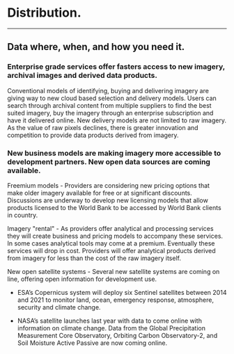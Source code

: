 # Distribution.
---
## Data where, when, and how you need it.

### Enterprise grade services offer fasters access to new imagery, archival images and derived data products.

Conventional models of identifying, buying and delivering imagery are giving way to new cloud based selection and delivery models. Users can search through archival content from multiple suppliers to find the best suited imagery, buy the imagery through an enterprise subscription and have it delivered online. New delivery models are not limited to raw imagery. As the value of raw pixels declines, there is greater innovation and competition to provide data products derived from imagery.

### New business models are making imagery more accessible to development partners. New open data sources are coming available.

Freemium models - Providers are considering new pricing options that make older imagery available for free or at significant discounts. Discussions are underway to develop new licensing models that allow products licensed to the World Bank to be accessed by World Bank clients in country.

Imagery "rental" - As providers offer analytical and processing services they will create business and pricing models to accompany these services. In some cases analytical tools may come at a premium. Eventually these services will drop in cost. Providers will offer analytical products derived from imagery for less than the cost of the raw imagery itself.

New open satellite systems - Several new satellite systems are coming on line, offering open information for development use.

- ESA’s Copernicus system will deploy six Sentinel satellites between 2014 and 2021 to monitor land, ocean, emergency response, atmosphere, security and climate change.

- NASA’s satellite launches last year with data to come online with information on climate change. Data from the Global Precipitation Measurement Core Observatory, Orbiting Carbon Observatory-2, and Soil Moisture Active Passive are now coming online.
